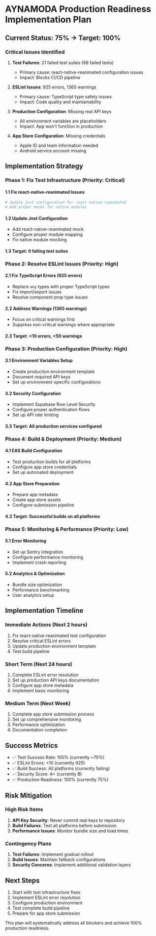 # AYNAMODA Production Readiness Implementation Plan

## Current Status: 75% → Target: 100%

### Critical Issues Identified

1. **Test Failures**: 21 failed test suites (68 failed tests)
   - Primary cause: react-native-reanimated configuration issues
   - Impact: Blocks CI/CD pipeline

2. **ESLint Issues**: 925 errors, 1365 warnings
   - Primary cause: TypeScript type safety issues
   - Impact: Code quality and maintainability

3. **Production Configuration**: Missing real API keys
   - All environment variables are placeholders
   - Impact: App won't function in production

4. **App Store Configuration**: Missing credentials
   - Apple ID and team information needed
   - Android service account missing

## Implementation Strategy

### Phase 1: Fix Test Infrastructure (Priority: Critical)

#### 1.1 Fix react-native-reanimated Issues
```bash
# Update jest configuration for react-native-reanimated
# Add proper mocks for native modules
```

#### 1.2 Update Jest Configuration
- Add react-native-reanimated mock
- Configure proper module mapping
- Fix native module mocking

#### 1.3 Target: 0 failing test suites

### Phase 2: Resolve ESLint Issues (Priority: High)

#### 2.1 Fix TypeScript Errors (925 errors)
- Replace `any` types with proper TypeScript types
- Fix import/export issues
- Resolve component prop type issues

#### 2.2 Address Warnings (1365 warnings)
- Focus on critical warnings first
- Suppress non-critical warnings where appropriate

#### 2.3 Target: <10 errors, <50 warnings

### Phase 3: Production Configuration (Priority: High)

#### 3.1 Environment Variables Setup
- Create production environment template
- Document required API keys
- Set up environment-specific configurations

#### 3.2 Security Configuration
- Implement Supabase Row Level Security
- Configure proper authentication flows
- Set up API rate limiting

#### 3.3 Target: All production services configured

### Phase 4: Build & Deployment (Priority: Medium)

#### 4.1 EAS Build Configuration
- Test production builds for all platforms
- Configure app store credentials
- Set up automated deployment

#### 4.2 App Store Preparation
- Prepare app metadata
- Create app store assets
- Configure submission pipeline

#### 4.3 Target: Successful builds on all platforms

### Phase 5: Monitoring & Performance (Priority: Low)

#### 5.1 Error Monitoring
- Set up Sentry integration
- Configure performance monitoring
- Implement crash reporting

#### 5.2 Analytics & Optimization
- Bundle size optimization
- Performance benchmarking
- User analytics setup

## Implementation Timeline

### Immediate Actions (Next 2 hours)
1. Fix react-native-reanimated test configuration
2. Resolve critical ESLint errors
3. Update production environment template
4. Test build pipeline

### Short Term (Next 24 hours)
1. Complete ESLint error resolution
2. Set up production API keys documentation
3. Configure app store metadata
4. Implement basic monitoring

### Medium Term (Next Week)
1. Complete app store submission process
2. Set up comprehensive monitoring
3. Performance optimization
4. Documentation completion

## Success Metrics

- ✅ Test Success Rate: 100% (currently ~70%)
- ✅ ESLint Errors: <10 (currently 925)
- ✅ Build Success: All platforms (currently failing)
- ✅ Security Score: A+ (currently B)
- ✅ Production Readiness: 100% (currently 75%)

## Risk Mitigation

### High Risk Items
1. **API Key Security**: Never commit real keys to repository
2. **Build Failures**: Test all platforms before submission
3. **Performance Issues**: Monitor bundle size and load times

### Contingency Plans
1. **Test Failures**: Implement gradual rollout
2. **Build Issues**: Maintain fallback configurations
3. **Security Concerns**: Implement additional validation layers

## Next Steps

1. Start with test infrastructure fixes
2. Implement ESLint error resolution
3. Configure production environment
4. Test complete build pipeline
5. Prepare for app store submission

This plan will systematically address all blockers and achieve 100% production readiness.